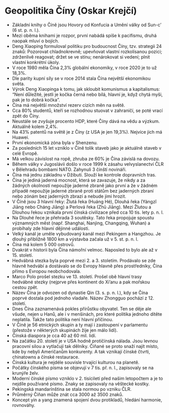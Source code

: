# Geopolitika Číny (Oskar Krejčí)
* Základní knihy o Číně jsou Hovory od Konfucia a Umění války od Sun-c’ (6 st. p. n. l.).
* Mezi oběma knihami je rozpor, první nabádá spíše k pacifismu, druhá naopak mluví o bojích.
* Deng Xiaoping formuloval politiku pro budoucnost Číny, tzv. strategii 24 znaků: Pozorovat chladnokrevně; upevňovat vlastní rozkolísanou pozici; zdrženlivě reagovat; držet se ve stínu; nenárokovat si vedení; plnit vlastní konkrétní úkoly.
* V roce 1980 měla Čína 2,3% globální ekonomiky, v roce 2020 je to už 18,3%.
* Dle parity kupní síly se v roce 2014 stala Čína největší ekonomikou světa.
* Výrok Deng Xiaopinga k tomu, jak skloubit komunismus a kapitalismus: “Není důležité, jestli je kočka černá nebo bílá, hlavní je, když chytá myši, pak je to dobrá kočka”.
* Čína má největší množství rezerv cizích měn na světě.
* Cca 80% studentů, kteří se rozhodnou stuovat v zahraničí, se poté vrací zpět do Číny.
* Neustále se zvyšuje procento HDP, které Číny dává na vědu a výzkum. Aktuálně kolem 2,4%.
* Na 43% patentů na světě je z Číny (z USA je jen 19,3%). Nejvíce jich má Huawei.
* První ekonomická zóna byla v Shenzenu.
* Za posledních 15 let vzniklo v Číně tolik staveb jako je aktuálně staveb v celé Evropě.
* Má velkou závislost na ropě, zhruba ze 60% je Čína závislá na dovozu.
* Během války v Jugoslávii došlo v roce 1999 k zásahu velvyslanectví ČLR v Bělehradu bombami NATO. Zahynuli 3 čínští novináři.
* Čína má jednu základnu v Džibuti. Slouží ke kontrole dopravních tras.
* Čína je jediná jaderná mocnost, která se zavazuje, že nikdy a za žádných okolností nepoužije jaderné zbraně jako první a že v žádném případě nepoužije jaderné zbraně proti státům bez jaderných zbraní nebo zónám bez jaderných zbrazí a nebude jimi hrozit.
* V Číně jsou 3 hlavní řeky: Žlutá řeka (Huáng Hé), Dlouhá řeka (Yángzǐ Jiāng nebo Cháng Jiāng) a Perlová řeka (Zhū Jiāng). Mezi Žlutou a Dlouhou řekou vznikala první čínská civilizace před cca 10 tis. lety p. n. l.
* Na Dlouhé řece je přehrada 3 soutěsky. Tato řeka propojuje spoustu významných měst (např. Shanghai, Nanjing, Changqing, Wuhan) a probíhaly zde hlavní dějinné události.
* Velký kanál je uměle vybudovaný kanál mezi Pekingem a Hangzhou. Je dlouhý přibližně 1800 km a výstavba začala už v 5. st. p. n. l.
* Čína má kolem 5 000 ostrovů.
* Dvakrát v historii byla Čína námořní velmoc. Naposled to bylo ale až v 15. století.
* Hedvábná stezka byla poprvé mezi 2. a 3. stoletím. Prodávalo se zde hlavně hedvábí a dostávalo se do Evropy hlavně přes prostředníky, Čína přímo s Evropou neobchodovala.
* Marco Polo prošel stezku ve 13. století. Prošel obě hlavní trasy hedvábné stezky (nejprve přes kontinent do Xi’anu a pak mořskou cestou zpět. 
* Název Čína je odvozen od dynastie Qin (3. s. p. n. l.), kdy se Čína poprvé dostala pod jednoho vladaře. Název Zhongguo pochází z 12. století.
* Dnes Čína zaznamenává pokles přírůstku obyvatel. Ten se děje ale všude, nejen u Hanů, ale i v menšinách, pro které politika jednoho dítěte neplatila. Takže tato politika není hlavní příčinou.
* V Číně je 56 etnických skupin a ty mají i zastoupení v parlamentu (přestože v některých skupinách žije jen málo lidí).
* Čínská diaspora je cca 40 až 60 mil. lidí.
* Na začátku 20. století je v USA hodně protičínská nálada. Jsou levnou pracovní silou a vytlačují tak dělníky. Číňané se proto snaží najít místo, kde by nebyli Američanům konkurenty. A tak vznikají čínské čtvrti, chinatowns a čínské restaurace.
* Čínská kultura je nejdéle souvisle trvající kulturou na planetě.
* Počátky čínského písma se objevují v 7 tis. př. n. l., zapisovaly se na krunýře želv.
* Moderní čínské písmo vzniklo v 2. tisíciletí před našim letopočtem a je to nejdíle používané písmo. Znaky se zapisovaly na věštecké kostky.
* Pekingská mandarínština se stala normou po vzniku ČLR.
* Průměrný Číňan může znát cca 3000 až 3500 znaků.
* Koncept yin a yang znamená spojení dvou protikladů, hledání harmonie, rovnováhy.

